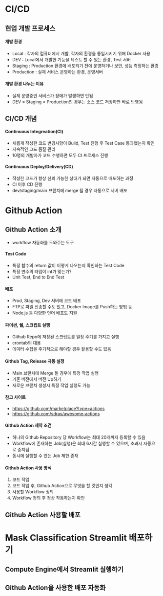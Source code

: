 # CI/CD

## 현업 개발 프로세스
#### 개발 환경
* Local : 각자의 컴퓨터에서 개발, 각자의 환경을 통일시키기 위해 Docker 사용
* DEV : Local에서 개발한 기능을 테스트 할 수 있는 환경, Test 서버
* Staging : Production 환경에 배포되기 전에 운영하거나 보안, 성능 측정하는 환경
* Production : 실제 서비스 운영하는 환경, 운영서버

#### 개발 환경 나누는 이유
* 실제 운영중인 서비스가 장애가 발생하면 안됨
* DEV = Staging = Production인 경우는 소스 코드 저장하면 바로 반영됨


## CI/CD 개념
#### Continuous Integreation(CI)
* 새롭게 작성한 코드 변경사항이 Build, Test 진행 후 Test Case 통과했는지 확인
* 지속적인 코드 품질 관리
* 10명의 개발자가 코드 수행하면 모두 CI 프로세스 진행

#### Continuous Deploy/Delivery(CD)
* 작성한 코드가 항상 신뢰 가능한 상태가 되면 자동으로 배포하는 과정
* CI 이후 CD 진행
* dev/staging/main 브랜치에 merge 될 경우 자동으로 서버 배포



# Github Action

## Github Action 소개
* workflow 자동화를 도와주는 도구

#### Test Code
- 특정 함수의 return 값이 어떻게 나오는지 확인하는 Test Code
- 특정 변수의 타입이 int가 맞는가?
- Unit Test, End to End Test

#### 배포
- Prod, Staging, Dev 서버에 코드 배포
- FTP로 파일 전송할 수도 있고, Docker Image를 Push하는 방법 등
- Node.js 등 다양한 언어 배포도 지원

#### 파이썬, 쉘, 스크립트 실행
- Github Repo에 저장된 스크립트를 일정 주기를 가지고 실행
- crontab의 대용
- 데이터 수집을 주기적으로 해야할 경우 활용할 수도 있음

#### Github Tag, Release 자동 설정
- Main 브랜치에 Merge 될 경우에 특정 작업 실행
- 기존 버전에서 버전 Up하기
- 새로운 브랜치 생성시 특정 작업 실행도 가능

#### 참고 사이트
* https://github.com/marketplace?type=actions
* https://github.com/sdras/awesome-actions

#### Github Action 제약 조건
- 하나의 Github Repository 당 Workflow는 최대 20개까지 등록할 수 있음
- Workflow에 존재하는 Job(실행)은 최대 6시간 실행할 수 있으며, 초과시 자동으로 중지됨
- 동시에 실행할 수 있는 Job 제한 존재

#### Github Action 사용 방식
1) 코드 작업
2) 코드 작업 후, Github Action으로 무엇을 할 것인지 생각
3) 사용할 Workflow 정의
4) Workflow 정의 후 정상 작동하는지 확인


## Github Action 사용할 배포



# Mask Classification Streamlit 배포하기

## Compute Engine에서 Streamlit 실행하기

## Github Action을 사용한 배포 자동화

